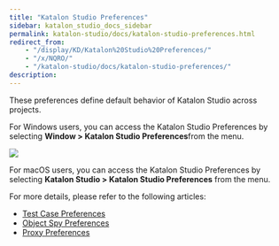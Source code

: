```yaml
---
title: "Katalon Studio Preferences"
sidebar: katalon_studio_docs_sidebar
permalink: katalon-studio/docs/katalon-studio-preferences.html
redirect_from:
    - "/display/KD/Katalon%20Studio%20Preferences/"
    - "/x/NQRO/"
    - "/katalon-studio/docs/katalon-studio-preferences/"
description:
---
```

These preferences define default behavior of Katalon Studio across projects.

For Windows users, you can access the Katalon Studio Preferences by selecting **Window > Katalon Studio Preferences**from the menu.

![](../../images/katalon-studio/docs/katalon-studio-preferences/image2017-2-21-183A403A38.png)

For macOS users, you can access the Katalon Studio Preferences by selecting **Katalon Studio > Katalon Studio Preferences** from the menu.

For more details, please refer to the following articles:

*   [Test Case Preferences](/pages/viewpage.action?pageId=5123998)
*   [Object Spy Preferences](/pages/viewpage.action?pageId=5124006)
*   [Proxy Preferences](/display/KD/Proxy+Preferences)
